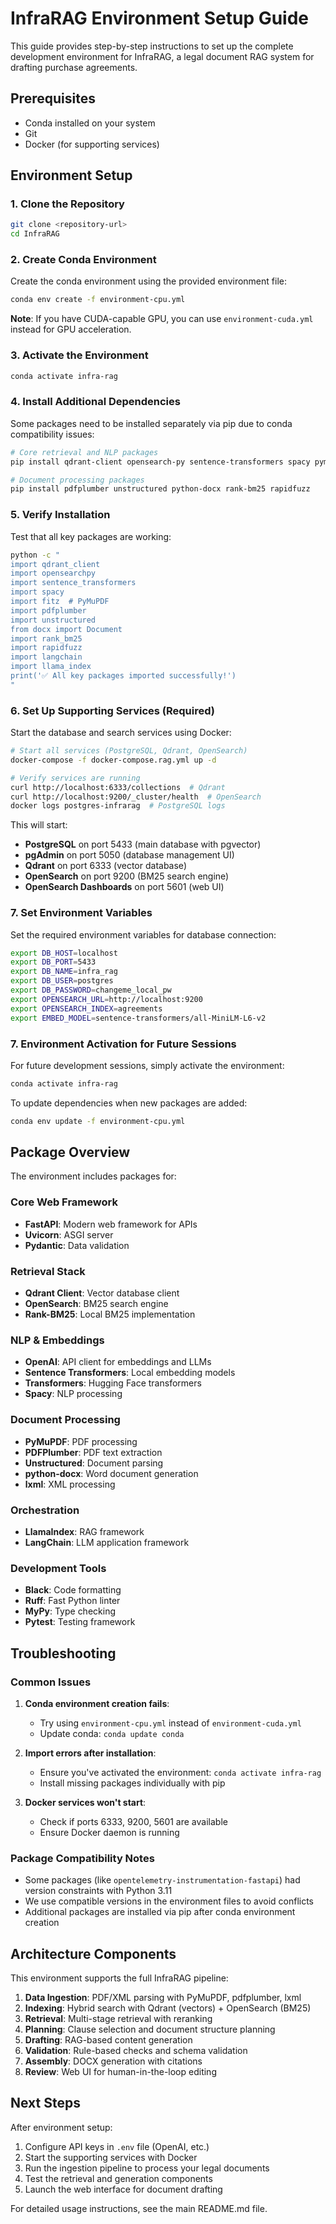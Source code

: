 # InfraRAG Environment Setup Guide

This guide provides step-by-step instructions to set up the complete development environment for InfraRAG, a legal document RAG system for drafting purchase agreements.

## Prerequisites

- Conda installed on your system
- Git
- Docker (for supporting services)

## Environment Setup

### 1. Clone the Repository

```bash
git clone <repository-url>
cd InfraRAG
```

### 2. Create Conda Environment

Create the conda environment using the provided environment file:

```bash
conda env create -f environment-cpu.yml
```

**Note**: If you have CUDA-capable GPU, you can use `environment-cuda.yml` instead for GPU acceleration.

### 3. Activate the Environment

```bash
conda activate infra-rag
```

### 4. Install Additional Dependencies

Some packages need to be installed separately via pip due to conda compatibility issues:

```bash
# Core retrieval and NLP packages
pip install qdrant-client opensearch-py sentence-transformers spacy pymupdf

# Document processing packages
pip install pdfplumber unstructured python-docx rank-bm25 rapidfuzz
```

### 5. Verify Installation

Test that all key packages are working:

```bash
python -c "
import qdrant_client
import opensearchpy
import sentence_transformers
import spacy
import fitz  # PyMuPDF
import pdfplumber
import unstructured
from docx import Document
import rank_bm25
import rapidfuzz
import langchain
import llama_index
print('✅ All key packages imported successfully!')
"
```

### 6. Set Up Supporting Services (Required)

Start the database and search services using Docker:

```bash
# Start all services (PostgreSQL, Qdrant, OpenSearch)
docker-compose -f docker-compose.rag.yml up -d

# Verify services are running
curl http://localhost:6333/collections  # Qdrant
curl http://localhost:9200/_cluster/health  # OpenSearch
docker logs postgres-infrarag  # PostgreSQL logs
```

This will start:
- **PostgreSQL** on port 5433 (main database with pgvector)
- **pgAdmin** on port 5050 (database management UI)
- **Qdrant** on port 6333 (vector database)
- **OpenSearch** on port 9200 (BM25 search engine)
- **OpenSearch Dashboards** on port 5601 (web UI)

### 7. Set Environment Variables

Set the required environment variables for database connection:

```bash
export DB_HOST=localhost
export DB_PORT=5433
export DB_NAME=infra_rag
export DB_USER=postgres
export DB_PASSWORD=changeme_local_pw
export OPENSEARCH_URL=http://localhost:9200
export OPENSEARCH_INDEX=agreements
export EMBED_MODEL=sentence-transformers/all-MiniLM-L6-v2
```

### 7. Environment Activation for Future Sessions

For future development sessions, simply activate the environment:

```bash
conda activate infra-rag
```

To update dependencies when new packages are added:

```bash
conda env update -f environment-cpu.yml
```

## Package Overview

The environment includes packages for:

### Core Web Framework
- **FastAPI**: Modern web framework for APIs
- **Uvicorn**: ASGI server
- **Pydantic**: Data validation

### Retrieval Stack
- **Qdrant Client**: Vector database client
- **OpenSearch**: BM25 search engine
- **Rank-BM25**: Local BM25 implementation

### NLP & Embeddings
- **OpenAI**: API client for embeddings and LLMs
- **Sentence Transformers**: Local embedding models
- **Transformers**: Hugging Face transformers
- **Spacy**: NLP processing

### Document Processing
- **PyMuPDF**: PDF processing
- **PDFPlumber**: PDF text extraction
- **Unstructured**: Document parsing
- **python-docx**: Word document generation
- **lxml**: XML processing

### Orchestration
- **LlamaIndex**: RAG framework
- **LangChain**: LLM application framework

### Development Tools
- **Black**: Code formatting
- **Ruff**: Fast Python linter
- **MyPy**: Type checking
- **Pytest**: Testing framework

## Troubleshooting

### Common Issues

1. **Conda environment creation fails**: 
   - Try using `environment-cpu.yml` instead of `environment-cuda.yml`
   - Update conda: `conda update conda`

2. **Import errors after installation**:
   - Ensure you've activated the environment: `conda activate infra-rag`
   - Install missing packages individually with pip

3. **Docker services won't start**:
   - Check if ports 6333, 9200, 5601 are available
   - Ensure Docker daemon is running

### Package Compatibility Notes

- Some packages (like `opentelemetry-instrumentation-fastapi`) had version constraints with Python 3.11
- We use compatible versions in the environment files to avoid conflicts
- Additional packages are installed via pip after conda environment creation

## Architecture Components

This environment supports the full InfraRAG pipeline:

1. **Data Ingestion**: PDF/XML parsing with PyMuPDF, pdfplumber, lxml
2. **Indexing**: Hybrid search with Qdrant (vectors) + OpenSearch (BM25)
3. **Retrieval**: Multi-stage retrieval with reranking
4. **Planning**: Clause selection and document structure planning
5. **Drafting**: RAG-based content generation
6. **Validation**: Rule-based checks and schema validation
7. **Assembly**: DOCX generation with citations
8. **Review**: Web UI for human-in-the-loop editing

## Next Steps

After environment setup:

1. Configure API keys in `.env` file (OpenAI, etc.)
2. Start the supporting services with Docker
3. Run the ingestion pipeline to process your legal documents
4. Test the retrieval and generation components
5. Launch the web interface for document drafting

For detailed usage instructions, see the main README.md file.
